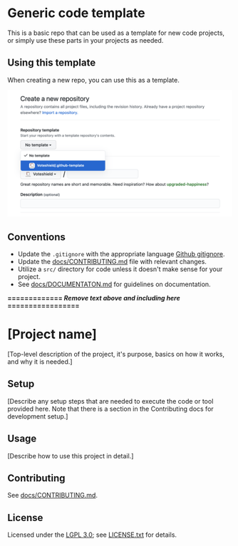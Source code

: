 # Generic code template

This is a basic repo that can be used as a template for new code projects, or simply use these parts in your projects as needed.

## Using this template

When creating a new repo, you can use this as a template.

![Screenshot of Github new repository screen, choosing this template](./docs/images/using-template.png "Using this template")

## Conventions

- Update the `.gitignore` with the appropriate language [Github gitignore](https://github.com/github/gitignore).
- Update the [docs/CONTRIBUTING.md](docs/CONTRIBUTING.md) file with relevant changes.
- Utilize a `src/` directory for code unless it doesn't make sense for your project.
- See [docs/DOCUMENTATON.md](./docs/DOCUMENTATON.md) for guidelines on documentation.

**============= _Remove text above and including here_ =================**

# [Project name]

[Top-level description of the project, it's purpose, basics on how it works, and why it is needed.]

## Setup

[Describe any setup steps that are needed to execute the code or tool provided here. Note that there is a section in the Contributing docs for development setup.]

## Usage

[Describe how to use this project in detail.]

## Contributing

See [docs/CONTRIBUTING.md](./docs/CONTRIBUTING.md).

## License

Licensed under the [LGPL 3.0](https://www.gnu.org/licenses/lgpl-3.0.en.html); see [LICENSE.txt](./LICENSE.txt) for details.
